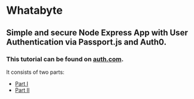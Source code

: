 # Whatabyte

## Simple and secure Node Express App with User Authentication via Passport.js and Auth0.

### This tutorial can be found on [auth.com](https://auth0.com/).

It consists of two parts:
- [Part I](https://auth0.com/blog/create-a-simple-and-stylish-node-express-app/)
- [Part II](https://auth0.com/blog/create-a-simple-and-secure-node-express-app/)